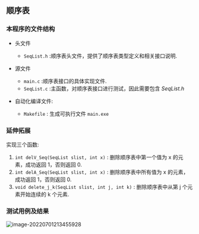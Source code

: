 ## 顺序表

### 本程序的文件结构

- 头文件

  - `SeqList.h` :顺序表头文件，提供了顺序表类型定义和相关接口说明.
- 源文件
  - `main.c` :顺序表接口的具体实现文件.
  - `SeqList.c` :主函数，对顺序表接口进行测试，因此需要包含 *SeqList.h* 
- 自动化编译文件:
  - `Makefile` : 生成可执行文件 `main.exe` 

### 延伸拓展

实现三个函数: 

1. `int delV_Seq(SeqList slist, int x)` : 删除顺序表中第一个值为 x 的元素，成功返回 1，否则返回 0.
2. `int delA_Seq(SeqList slist, int x)` : 删除顺序表中所有值为 x 的元素，成功返回 1，否则返回 0.
3. `void delete_j_k(SeqList slist, int j, int k)` : 删除顺序表中从第 j 个元素开始连续的 k 个元素.

### 测试用例及结果

![image-20220701213455928](https://cdn.jsdelivr.net/gh/Higgins995/The-Photos-of-Blog//DataStructure/SequenceList_01.png) 